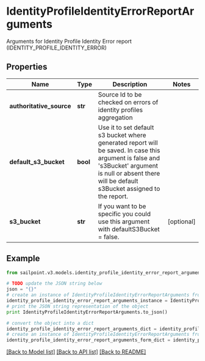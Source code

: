 # IdentityProfileIdentityErrorReportArguments

Arguments for Identity Profile Identity Error report (IDENTITY_PROFILE_IDENTITY_ERROR)

## Properties

Name | Type | Description | Notes
------------ | ------------- | ------------- | -------------
**authoritative_source** | **str** | Source Id to be checked on errors of identity profiles aggregation | 
**default_s3_bucket** | **bool** | Use it to set default s3 bucket where generated report will be saved.  In case this argument is false and &#39;s3Bucket&#39; argument is null or absent there will be default s3Bucket assigned to the report. | 
**s3_bucket** | **str** | If you want to be specific you could use this argument with defaultS3Bucket &#x3D; false. | [optional] 

## Example

```python
from sailpoint.v3.models.identity_profile_identity_error_report_arguments import IdentityProfileIdentityErrorReportArguments

# TODO update the JSON string below
json = "{}"
# create an instance of IdentityProfileIdentityErrorReportArguments from a JSON string
identity_profile_identity_error_report_arguments_instance = IdentityProfileIdentityErrorReportArguments.from_json(json)
# print the JSON string representation of the object
print IdentityProfileIdentityErrorReportArguments.to_json()

# convert the object into a dict
identity_profile_identity_error_report_arguments_dict = identity_profile_identity_error_report_arguments_instance.to_dict()
# create an instance of IdentityProfileIdentityErrorReportArguments from a dict
identity_profile_identity_error_report_arguments_form_dict = identity_profile_identity_error_report_arguments.from_dict(identity_profile_identity_error_report_arguments_dict)
```
[[Back to Model list]](../README.md#documentation-for-models) [[Back to API list]](../README.md#documentation-for-api-endpoints) [[Back to README]](../README.md)


